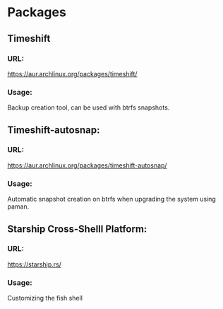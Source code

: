 # Packages

## Timeshift

### URL:
https://aur.archlinux.org/packages/timeshift/

### Usage:
Backup creation tool, can be used with btrfs snapshots.

## Timeshift-autosnap:

### URL:
https://aur.archlinux.org/packages/timeshift-autosnap/

### Usage:
Automatic snapshot creation on btrfs when upgrading the system using paman.

## Starship Cross-Shelll Platform:

### URL:
https://starship.rs/

### Usage:
Customizing the fish shell
